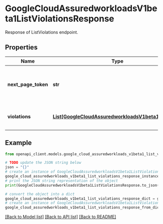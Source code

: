 # GoogleCloudAssuredworkloadsV1beta1ListViolationsResponse

Response of ListViolations endpoint.

## Properties

Name | Type | Description | Notes
------------ | ------------- | ------------- | -------------
**next_page_token** | **str** | The next page token. Returns empty if reached the last page. | [optional] 
**violations** | [**List[GoogleCloudAssuredworkloadsV1beta1Violation]**](GoogleCloudAssuredworkloadsV1beta1Violation.md) | List of Violations under a Workload. | [optional] 

## Example

```python
from openapi_client.models.google_cloud_assuredworkloads_v1beta1_list_violations_response import GoogleCloudAssuredworkloadsV1beta1ListViolationsResponse

# TODO update the JSON string below
json = "{}"
# create an instance of GoogleCloudAssuredworkloadsV1beta1ListViolationsResponse from a JSON string
google_cloud_assuredworkloads_v1beta1_list_violations_response_instance = GoogleCloudAssuredworkloadsV1beta1ListViolationsResponse.from_json(json)
# print the JSON string representation of the object
print(GoogleCloudAssuredworkloadsV1beta1ListViolationsResponse.to_json())

# convert the object into a dict
google_cloud_assuredworkloads_v1beta1_list_violations_response_dict = google_cloud_assuredworkloads_v1beta1_list_violations_response_instance.to_dict()
# create an instance of GoogleCloudAssuredworkloadsV1beta1ListViolationsResponse from a dict
google_cloud_assuredworkloads_v1beta1_list_violations_response_from_dict = GoogleCloudAssuredworkloadsV1beta1ListViolationsResponse.from_dict(google_cloud_assuredworkloads_v1beta1_list_violations_response_dict)
```
[[Back to Model list]](../README.md#documentation-for-models) [[Back to API list]](../README.md#documentation-for-api-endpoints) [[Back to README]](../README.md)


